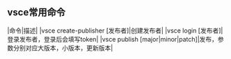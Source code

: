 ## vsce常用命令

|命令|描述|
|vsce create-publisher [发布者]|创建发布者|
|vsce login  [发布者]|登录发布者，登录后会填写token|
|vsce publish [major|minor|patch]|发布，参数分别对应大版本，小版本，更新版本|